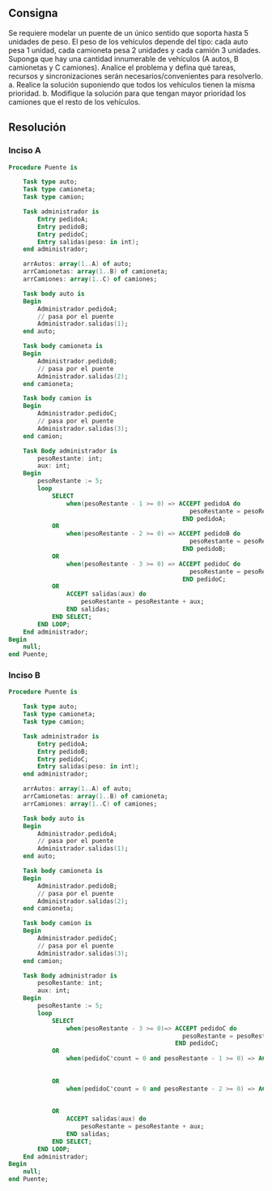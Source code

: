 ## Consigna

Se requiere modelar un puente de un único sentido que soporta hasta 5 unidades de peso. El peso de los vehículos depende del tipo: cada auto pesa 1 unidad, cada camioneta pesa 2 unidades y cada camión 3 unidades. Suponga que hay una cantidad innumerable de vehículos (A autos, B camionetas y C camiones). Analice el problema y defina qué tareas, recursos y sincronizaciones serán necesarios/convenientes para resolverlo.
a. Realice la solución suponiendo que todos los vehículos tienen la misma prioridad.
b. Modifique la solución para que tengan mayor prioridad los camiones que el resto de los
vehículos.

## Resolución


### Inciso A

```ada
Procedure Puente is

    Task type auto;
    Task type camioneta;
    Task type camion;

    Task administrador is
        Entry pedidoA;
        Entry pedidoB;
        Entry pedidoC;
        Entry salidas(peso: in int);
    end administrador;

    arrAutos: array(1..A) of auto;
    arrCamionetas: array(1..B) of camioneta;
    arrCamiones: array(1..C) of camiones;

    Task body auto is
    Begin
        Administrador.pedidoA;
        // pasa por el puente
        Administrador.salidas(1);
    end auto;

    Task body camioneta is
    Begin
        Administrador.pedidoB;
        // pasa por el puente
        Administrador.salidas(2);
    end camioneta;

    Task body camion is
    Begin
        Administrador.pedidoC;
        // pasa por el puente
        Administrador.salidas(3);
    end camion;

    Task Body administrador is
        pesoRestante: int;
        aux: int;
    Begin
        pesoRestante := 5;
        loop
            SELECT 
                when(pesoRestante - 1 >= 0) => ACCEPT pedidoA do
                                                  pesoRestante = pesoRestante - 1;
                                                END pedidoA;
            OR
                when(pesoRestante - 2 >= 0) => ACCEPT pedidoB do
                                                  pesoRestante = pesoRestante - 2;
                                                END pedidoB;    
            OR   
                when(pesoRestante - 3 >= 0) => ACCEPT pedidoC do
                                                  pesoRestante = pesoRestante - 3;
                                                END pedidoC;
            OR 
                ACCEPT salidas(aux) do
                    pesoRestante = pesoRestante + aux;
                END salidas;
            END SELECT;
        END LOOP;
    End administrador;
Begin
    null;
end Puente;
```

### Inciso B


```ada
Procedure Puente is

    Task type auto;
    Task type camioneta;
    Task type camion;

    Task administrador is
        Entry pedidoA;
        Entry pedidoB;
        Entry pedidoC;
        Entry salidas(peso: in int);
    end administrador;

    arrAutos: array(1..A) of auto;
    arrCamionetas: array(1..B) of camioneta;
    arrCamiones: array(1..C) of camiones;

    Task body auto is
    Begin
        Administrador.pedidoA;
        // pasa por el puente
        Administrador.salidas(1);
    end auto;

    Task body camioneta is
    Begin
        Administrador.pedidoB;
        // pasa por el puente
        Administrador.salidas(2);
    end camioneta;

    Task body camion is
    Begin
        Administrador.pedidoC;
        // pasa por el puente
        Administrador.salidas(3);
    end camion;

    Task Body administrador is
        pesoRestante: int;
        aux: int;
    Begin
        pesoRestante := 5;
        loop
            SELECT
                when(pesoRestante - 3 >= 0)=> ACCEPT pedidoC do
                                                pesoRestante = pesoRestante - 3;
                                              END pedidoC;
            OR
                when(pedidoC'count = 0 and pesoRestante - 1 >= 0) => ACCEPT pedidoA do
                                                                        pesoRestante = pesoRestante - 1;
                                                                       END pedidoA;
            OR
                when(pedidoC'count = 0 and pesoRestante - 2 >= 0) => ACCEPT pedidoB do
                                                                        pesoRestante = pesoRestante - 2;
                                                                       END pedidoB;    
            OR
                ACCEPT salidas(aux) do
                    pesoRestante = pesoRestante + aux;
                END salidas;
            END SELECT;
        END LOOP;
    End administrador;
Begin
    null;
end Puente;
```
